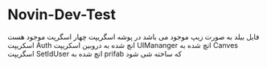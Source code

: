 # Novin-Dev-Test
فایل بیلد به صورت زیپ موجود می باشد
در پوشه اسگریپت چهار اسگرپت موجود هست
اسکریپت Auth انچ شده به دروبین 
اسکریپت UIMananger اتچ شده به Canves 
اسگریپت SetIdUser اتچ شده به prifab که ساخته شی شود

